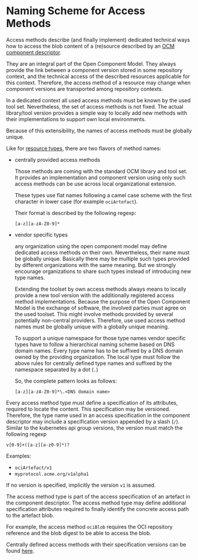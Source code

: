 # Naming Scheme for Access Methods

Access methods describe (and finally implement) dedicated technical ways how to
access the blob content of a (re)source described by an
[OCM component descriptor](../formats/compdesc/README.md).

They are an integral part of the Open Component Model. They always
provide the link between a component version stored in some repository context,
and the technical access of the described resources applicable for this
context. Therefore, the access method of a resource may change when
component versions are transported among repository contexts.

In a dedicated context all used access methods must be known by the used tool
set. Nevertheless, the set of access methods is not fixed. The actual
library/tool version provides a simple way to locally add new methods with
their implementations to support own local environments.

Because of this extensibility, the names of access methods must be globally
unique.

Like for [resource types](resourcetypes.md), there are two flavors
of method names:

- centrally provided access methods

  Those methods are coming with the standard OCM library and tool set.
  It provides an implementation and component version using only such
  access methods can be use across local organizational extension.

  These types use flat names following a camel case scheme with
  the first character in lower case (for example `ociArtefact`).

  Their format is described by the following regexp:

  ```regex
  [a-z][a-zA-Z0-9]*
  ```

- vendor specific types

  any organization using the open component model may define dedicated access
  methods on their own. Nevertheless, their name must be globally unique.
  Basically there may be multiple such types provided by different organizations
  with the same meaning. But we strongly encourage organizations to share
  such types instead of introducing new type names.

  Extending the toolset by own access methods always means to locally
  provide a new tool version with the additionally registered access method
  implementations. Because the purpose of the Open Component Model is the
  exchange of software, the involved parties must agree on the used toolset.
  This might involve methods provided by several potentially non-central 
  providers. Therefore, use used access method names must be globally unique
  with a globally unique meaning.

  To support a unique namespace for those type names vendor specific types
  have to follow a hierarchical naming scheme based on DNS domain names.
  Every type name has to be suffixed by a DNS domain owned by the providing
  organization.
  The local type must follow the above rules for centrally defined type names
  and suffixed by the namespace separated by a dot (`.`)

  So, the complete pattern looks as follows:

  ```
  [a-z][a-zA-Z0-9]*\.<DNS domain name>
  ```
  
Every access method type must define a specification of its attributes,
required to locate the content. This specification may be versioned.
Therefore, the type name used in an access specification in the component descriptor
may include a specification version appended by a slash (`/`).
Similar to the kubernetes api group versions, the version must match the
following regexp

```
v[0-9]+([a-z][a-z0-9]*)?
```

Examples:
- `ociArtefact/v1`
- `myprotocol.acme.org/v1alpha1`

If no version is specified, implicitly the version `v1` is assumed.

The access method type is part of the access specification of an artefact
in the component descriptor. The access method type may define
additional specification attributes required to finally identify the 
concrete access path to the artefact blob.

For example, the access method `ociBlob` requires the OCI repository reference
and the blob digest to be able to access the blob.

Centrally defined access methods with their specification versions
can be found [here](../formats/accessmethods/README.md).